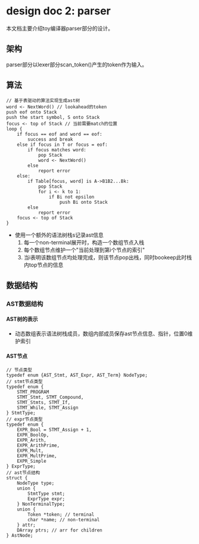 # design doc 2: parser

本文档主要介绍toy编译器parser部分的设计。

## 架构

parser部分以lexer部分scan_token()产生的token作为输入。

## 算法

```
// 基于表驱动的算法实现生成ast树
word <- NextWord() // lookahead的token
push eof onto Stack
push the start symbol, S onto Stack
focus <- top of Stack // 当前需要match的位置
loop {
    if focus == eof and word == eof:
        success and break
    else if focus in T or focus = eof:
        if focus matches word:
            pop Stack
            word <- NextWord()
        else
            report error
    else:
        if Table[focus, word] is A->B1B2...Bk:
            pop Stack
            for i <- k to 1:
                if Bi not epsilon
                    push Bi onto Stack
        else
            report error
    focus <- top of Stack
}
```

+ 使用一个额外的语法树栈s记录ast信息
    1. 每一个non-terminal展开时，构造一个数组节点入栈
    2. 每个数组节点维护一个"当前处理到第i个节点的索引"
    3. 当i表明该数组节点均处理完成，则该节点pop出栈，同时bookeep此时栈内top节点的信息

## 数据结构

### AST数据结构

#### AST树的表示

+ 动态数组表示语法树栈成员，数组内部成员保存ast节点信息、指针，位置0维护索引

#### AST节点

```
// 节点类型
typedef enum {AST_Stmt, AST_Expr, AST_Term} NodeType;
// stmt节点类型
typedef enum {
    STMT_PROGRAM
    STMT_Stmt, STMT_Compound,
    STMT_Stmts, STMT_If,
    STMT_While, STMT_Assign
} StmtType;
// expr节点类型
typedef enum {
    EXPR_Bool = STMT_Assign + 1,
    EXPR_BoolOp,
    EXPR_Arith,
    EXPR_ArithPrime,
    EXPR_Mult,
    EXPR_MultPrime,
    EXPR_Simple
} ExprType;
// ast节点结构
struct {
    NodeType type;
    union {
        StmtType stmt;
        ExprType expr;
    } NonTerminalType;
    union {
        Token *token; // terminal
        char *name; // non-terminal
    } attr;
    DArray ptrs; // arr for children
} AstNode;
```

### 
